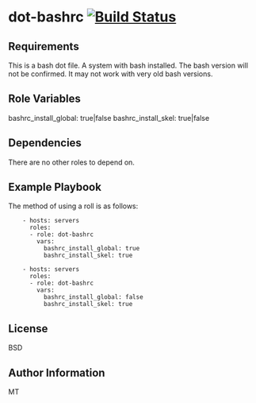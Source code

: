 dot-bashrc [![Build Status](https://travis-ci.org/mtangh/dot-bashrc.svg?branch=master)](https://travis-ci.org/mtangh/dot-bashrc)
==========

Requirements
------------

This is a bash dot file.
A system with bash installed.
The bash version will not be confirmed. It may not work with very old bash versions.


Role Variables
--------------

bashrc_install_global: true|false
bashrc_install_skel: true|false


Dependencies
------------

There are no other roles to depend on.


Example Playbook
----------------

The method of using a roll is as follows:

```
    - hosts: servers
      roles:
      - role: dot-bashrc
        vars:
          bashrc_install_global: true
          bashrc_install_skel: true
```

```
    - hosts: servers
      roles:
      - role: dot-bashrc
        vars:
          bashrc_install_global: false
          bashrc_install_skel: true
```

License
-------

BSD


Author Information
------------------

MT

